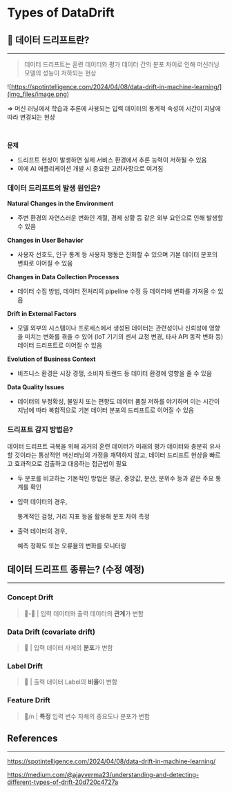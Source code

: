 # Types of DataDrift
## 🔎 데이터 드리프트란?

---

> 데이터 드리프트는 훈련 데이터와 평가 데이터 간의 분포 차이로 인해 머신러닝 모델의 성능이 저하되는 현상 

![https://spotintelligence.com/2024/04/08/data-drift-in-machine-learning/](img_files/image.png)

⇒ 머신 러닝에서 학습과 추론에 사용되는 입력 데이터의 통계적 속성이 시간이 지남에 따라 변경되는 현상

<br>

**문제**

- 드리프트 현상이 발생하면 실제 서비스 환경에서 추론 능력이 저하될 수 있음
- 이에 AI 애플리케이션 개발 시 중요한 고려사항으로 여겨짐

### 데이터 드리프트의 발생 원인은?

**Natural Changes in the Environment**

- 주변 환경의 자연스러운 변화인 계절, 경제 상황 등 같은 외부 요인으로 인해 발생할 수 있음

**Changes in User Behavior**

- 사용자 선호도, 인구 통계 등 사용자 행동은 진화할 수 있으며 기본 데이터 분포의 변화로 이어질 수 있음

**Changes in Data Collection Processes**

- 데이터 수집 방법, 데이터 전처리의 pipeline 수정 등 데이터에 변화를 가져올 수 있음

**Drift in External Factors**

- 모델 외부의 시스템이나 프로세스에서 생성된 데이터는 관련성이나 신뢰성에 영향을 미치는 변화를 겪을 수 있어 (IoT 기기의 센서 교정 변경, 타사 API 동작 변화 등) 데이터 드리프트로 이어질 수 있음

**Evolution of Business Context**

- 비즈니스 환경은 시장 경쟁, 소비자 트랜드 등 데이터 환경에 영향을 줄 수 있음

**Data Quality Issues**

- 데이터의 부정확성, 불일치 또는 편향도 데이터 품질 저하를 야기하며 이는 시간이 지남에 따라 복합적으로 기본 데이터 분포의 드리프트로 이어질 수 있음

### 드리프트 감지 방법은?

데이터 드리프트 극복을 위해 과거의 훈련 데이터가 미래의 평가 데이터와 충분히 유사할 것이라는 통상적인 머신러닝의 가정을 채택하지 않고, 데이터 드리프트 현상을 빠르고 효과적으로 검출하고 대응하는 접근법이 필요

- 두 분포를 비교하는 기본적인 방법은 평균, 중앙값, 분산, 분위수 등과 같은 주요 통계를 확인
- 입력 데이터의 경우,
    
    통계적인 검정, 거리 지표 등을 활용해 분포 차이 측정
    
- 출력 데이터의 경우,
    
    예측 정확도 또는 오류율의 변화를 모니터링


## 데이터 드리프트 종류는? (수정 예정)

---

### Concept Drift

> 🌚-🌝 | 입력 데이터와 출력 데이터의 **관계**가 변함

### Data Drift (covariate drift)

> 🌚 | 입력 데이터 자체의 **분포**가 변함

### **Label Drift**

> 🌝 | 출력 데이터 Label의 **비율**이 변함

### Feature Drift

> 🌚/n | **특정** 입력 변수 자체의 중요도나 분포가 변함

## References

---

https://spotintelligence.com/2024/04/08/data-drift-in-machine-learning/

https://medium.com/@ajayverma23/understanding-and-detecting-different-types-of-drift-20d720c4727a